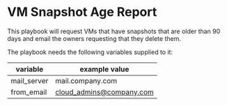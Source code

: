 # VM Snapshot Age Report

This playbook will request VMs that have snapshots that are older than 90 days and email the owners requesting that they delete them.

The playbook needs the following variables supplied to it:

| variable    | example value             |
|-------------|---------------------------|
| mail_server | mail.company.com          |
| from_email  | cloud_admins@company.com  |